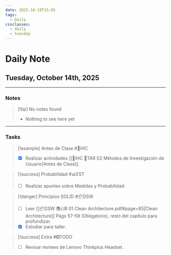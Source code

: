 ```yaml
---
date: 2025-10-18T15:05
tags:
  - Daily
cssclasses:
  - daily
  - tuesday
---
```


# Daily Note
## Tuesday, October 14th, 2025

***

### Notes

> [!tip] No notes found
> - Nothing to see here yet

***

### Tasks

> [!example] Antes de Clase #🎨IHC
> - [x] Realizar actividades [[🎨IHC 📝TAR 02 Métodos de Investigación de Usuario|Antes de Clase]].

> [!success] Probabilidad #📊EST
> - [ ] Realizar apuntes sobre Medidas y Probabilidad.

> [!danger] Principios SOLID #📦DSW
> - [ ] Leer [[📦DSW 📚LIB 01 Clean Architecture.pdf#page=85|Clean Architecture]] Págs 57-59 (Obligatorio), resto del capítulo para profundizar.
> - [x] Estudiar para taller.

> [!success] Extra #❎TODO
> - [ ] Revisar reviews de Lenovo Thinkplus Headset.